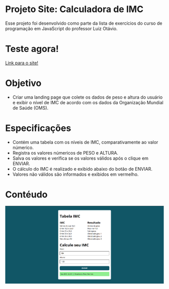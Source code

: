 # Projeto Site: Calculadora de IMC

Esse projeto foi desenvolvido como parte da lista de exercícios do curso de programação em JavaScript do professor Luiz Otávio.

# Teste agora!

[Link para o site!](https://calculadora-de-imc-jet.vercel.app/)

# Objetivo

- Criar uma landing page que colete os dados de peso e altura do usuário e exibir o nível de IMC de acordo com os dados da Organização Mundial de Saúde (OMS).

# Especificações

 - Contém uma tabela com os níveis de IMC, comparativamente ao valor númerico.
 - Registra os valores númericos de PESO e ALTURA.
 - Salva os valores e verifica se os valores válidos após o clique em ENVIAR.
 - O cálculo do IMC é realizado e exibido abaixo do botão de ENVIAR.
 - Valores não válidos são informados e exibidos em vermelho.

# Contéudo

![Modelo](https://github.com/gabrielbelo2007/Calculadora-de-IMC/blob/bc92ccb8e3d2bc8c913ea817a2dec2173de5a866/Calculadora%20de%20IMC.png)

